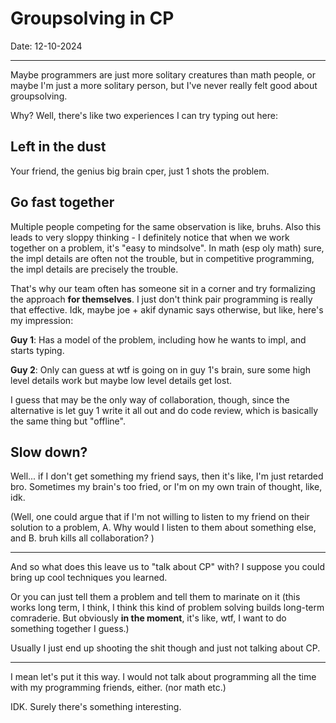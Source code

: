 # Groupsolving in CP 

Date: 12-10-2024

--- 

Maybe programmers are just more solitary creatures than math people, or maybe I'm just a more solitary person, but I've never really felt good about groupsolving. 

Why? Well, there's like two experiences I can try typing out here: 

## Left in the dust

Your friend, the genius big brain cper, just 1 shots the problem. 

## Go fast together 

Multiple people competing for the same observation is like, bruhs. Also this leads to very sloppy thinking - I definitely notice that when we work together on a problem, it's "easy to mindsolve". In math (esp oly math) sure, the impl details are often not the trouble, but in competitive programming, the impl details are precisely the trouble. 

That's why our team often has someone sit in a corner and try formalizing the approach **for themselves**. I just don't think pair programming is really that effective. Idk, maybe joe + akif dynamic says otherwise, but like, here's my impression:

**Guy 1**: Has a model of the problem, including how he wants to impl, and starts typing.

**Guy 2**: Only can guess at wtf is going on in guy 1's brain, sure some high level details work but maybe low level details get lost. 

I guess that may be the only way of collaboration, though, since the alternative is let guy 1 write it all out and do code review, which is basically the same thing but "offline". 

## Slow down? 

Well... if I don't get something my friend says, then it's like, I'm just retarded bro. Sometimes my brain's too fried, or I'm on my own train of thought, like, idk. 

(Well, one could argue that if I'm not willing to listen to my friend on their solution to a problem, A. Why would I listen to them about something else, and B. bruh kills all collaboration? )

---

And so what does this leave us to "talk about CP" with? I suppose you could bring up cool techniques you learned. 

Or you can just tell them a problem and tell them to marinate on it (this works long term, I think, I think this kind of problem solving builds long-term comraderie. But obviously **in the moment**, it's like, wtf, I want to do something together I guess.)

Usually I just end up shooting the shit though and just not talking about CP. 

---

I mean let's put it this way. I would not talk about programming all the time with my programming friends, either. (nor math etc.)

IDK. Surely there's something interesting. 

